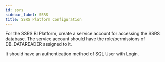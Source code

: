 ```yaml
---
id: ssrs 
sidebar_label: SSRS
title: SSRS Platform Configuration
---
```


For the SSRS BI Platform, create a service account for accessing the SSRS database. The service account should have the role/permissions of DB_DATAREADER assigned to it. 

It should have an authentication method of SQL User with Login.
